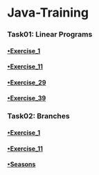 # Java-Training
### Task01: Linear Programs

#### [•Exercise_1](https://github.com/Tsarionok/Java-Training/tree/master/Task_1_LinearPrograms/Exercise1/src/main/java/by/tsarionok)
#### [•Exercise_11](https://github.com/Tsarionok/Java-Training/tree/master/Task_1_LinearPrograms/Exercise11/src/main/java/by/tsarionok)
#### [•Exercise_29](https://github.com/Tsarionok/Java-Training/tree/master/Task_1_LinearPrograms/Exercise29/src/main/java/by/tsarionok)
#### [•Exercise_39](https://github.com/Tsarionok/Java-Training/tree/master/Task_1_LinearPrograms/Exercise39/src/main/java/by/tsarionok)

### Task02: Branches

#### [•Exercise_1](https://github.com/Tsarionok/Java-Training/tree/dev/Task_2_Branches/Exercise1/src/main/java/by/tsarionok)
#### [•Exercise_11](https://github.com/Tsarionok/Java-Training/tree/dev/Task_2_Branches/Exercise11/src/main/java/by/tsarionok)
#### [•Seasons](https://github.com/Tsarionok/Java-Training/tree/dev/Task_2_Branches/Seasons/src/main/java/by/tsarionok)
